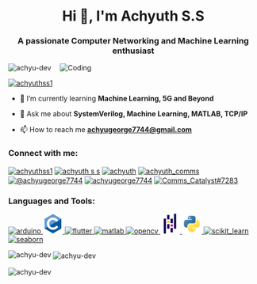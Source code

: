<h1 align="center">Hi 👋, I'm Achyuth S.S</h1>
<h3 align="center">A passionate Computer Networking and Machine Learning enthusiast</h3>
<img align="right" alt="Coding" width="400" src="https://media.tenor.com/GfSX-u7VGM4AAAAC/coding.gif">

<p align="left"> <img src="https://komarev.com/ghpvc/?username=achyu-dev&label=Profile%20views&color=0e75b6&style=flat" alt="achyu-dev" /> </p>

<p align="left"> <a href="https://twitter.com/achyuthss1" target="blank"><img src="https://img.shields.io/twitter/follow/achyuthss1?logo=twitter&style=for-the-badge" alt="achyuthss1" /></a> </p>

- 🌱 I’m currently learning **Machine Learning, 5G and Beyond**

- 💬 Ask me about **SystemVerilog, Machine Learning, MATLAB, TCP/IP**

- 📫 How to reach me **achyugeorge7744@gmail.com**

<h3 align="left">Connect with me:</h3>
<p align="left">
<a href="https://twitter.com/achyuthss1" target="blank"><img align="center" src="https://raw.githubusercontent.com/rahuldkjain/github-profile-readme-generator/master/src/images/icons/Social/twitter.svg" alt="achyuthss1" height="30" width="40" /></a>
<a href="https://linkedin.com/in/achyuth s s" target="blank"><img align="center" src="https://raw.githubusercontent.com/rahuldkjain/github-profile-readme-generator/master/src/images/icons/Social/linked-in-alt.svg" alt="achyuth s s" height="30" width="40" /></a>
<a href="https://fb.com/achyuth" target="blank"><img align="center" src="https://raw.githubusercontent.com/rahuldkjain/github-profile-readme-generator/master/src/images/icons/Social/facebook.svg" alt="achyuth" height="30" width="40" /></a>
<a href="https://instagram.com/achyuth_comms" target="blank"><img align="center" src="https://raw.githubusercontent.com/rahuldkjain/github-profile-readme-generator/master/src/images/icons/Social/instagram.svg" alt="achyuth_comms" height="30" width="40" /></a>
<a href="https://www.hackerrank.com/@achyugeorge7744" target="blank"><img align="center" src="https://raw.githubusercontent.com/rahuldkjain/github-profile-readme-generator/master/src/images/icons/Social/hackerrank.svg" alt="@achyugeorge7744" height="30" width="40" /></a>
<a href="https://www.leetcode.com/achyugeorge7744" target="blank"><img align="center" src="https://raw.githubusercontent.com/rahuldkjain/github-profile-readme-generator/master/src/images/icons/Social/leet-code.svg" alt="achyugeorge7744" height="30" width="40" /></a>
<a href="https://discord.gg/Comms_Catalyst#7283" target="blank"><img align="center" src="https://raw.githubusercontent.com/rahuldkjain/github-profile-readme-generator/master/src/images/icons/Social/discord.svg" alt="Comms_Catalyst#7283" height="30" width="40" /></a>
</p>

<h3 align="left">Languages and Tools:</h3>
<p align="left"> <a href="https://www.arduino.cc/" target="_blank" rel="noreferrer"> <img src="https://cdn.worldvectorlogo.com/logos/arduino-1.svg" alt="arduino" width="40" height="40"/> </a> <a href="https://www.cprogramming.com/" target="_blank" rel="noreferrer"> <img src="https://raw.githubusercontent.com/devicons/devicon/master/icons/c/c-original.svg" alt="c" width="40" height="40"/> </a> <a href="https://flutter.dev" target="_blank" rel="noreferrer"> <img src="https://www.vectorlogo.zone/logos/flutterio/flutterio-icon.svg" alt="flutter" width="40" height="40"/> </a> <a href="https://www.mathworks.com/" target="_blank" rel="noreferrer"> <img src="https://upload.wikimedia.org/wikipedia/commons/2/21/Matlab_Logo.png" alt="matlab" width="40" height="40"/> </a> <a href="https://opencv.org/" target="_blank" rel="noreferrer"> <img src="https://www.vectorlogo.zone/logos/opencv/opencv-icon.svg" alt="opencv" width="40" height="40"/> </a> <a href="https://pandas.pydata.org/" target="_blank" rel="noreferrer"> <img src="https://raw.githubusercontent.com/devicons/devicon/2ae2a900d2f041da66e950e4d48052658d850630/icons/pandas/pandas-original.svg" alt="pandas" width="40" height="40"/> </a> <a href="https://www.python.org" target="_blank" rel="noreferrer"> <img src="https://raw.githubusercontent.com/devicons/devicon/master/icons/python/python-original.svg" alt="python" width="40" height="40"/> </a> <a href="https://scikit-learn.org/" target="_blank" rel="noreferrer"> <img src="https://upload.wikimedia.org/wikipedia/commons/0/05/Scikit_learn_logo_small.svg" alt="scikit_learn" width="40" height="40"/> </a> <a href="https://seaborn.pydata.org/" target="_blank" rel="noreferrer"> <img src="https://seaborn.pydata.org/_images/logo-mark-lightbg.svg" alt="seaborn" width="40" height="40"/> </a> </p>

<p><img align="left" src="https://github-readme-stats.vercel.app/api/top-langs?username=achyu-dev&show_icons=true&locale=en&layout=compact" alt="achyu-dev" /></p>

<p>&nbsp;<img align="center" src="https://github-readme-stats.vercel.app/api?username=achyu-dev&show_icons=true&locale=en" alt="achyu-dev" /></p>

<p><img align="center" src="https://github-readme-streak-stats.herokuapp.com/?user=achyu-dev&" alt="achyu-dev" /></p>
